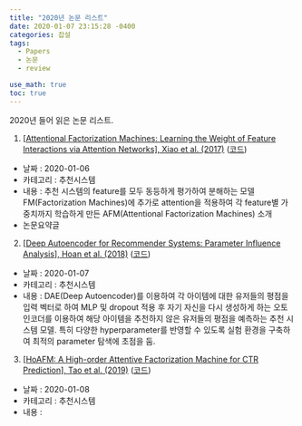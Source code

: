 ```yaml
---
title: "2020년 논문 리스트"
date: 2020-01-07 23:15:28 -0400
categories: 잡설
tags:
  - Papers
  - 논문
  - review

use_math: true
toc: true
---
```


2020년 들어 읽은 논문 리스트.

1. [[Attentional Factorization Machines: Learning the Weight of Feature Interactions via Attention Networks], Xiao et al. (2017)](https://www.comp.nus.edu.sg/~xiangnan/papers/ijcai17-afm.pdf) ([코드](https://github.com/hexiangnan/attentional_factorization_machine)) 

  * 날짜 : 2020-01-06
  * 카테고리 : 추천시스템
  * 내용 : 추천 시스템의 feature를 모두 동등하게 평가하여 분해하는 모델 FM(Factorization Machines)에 추가로 attention을 적용하여 각 feature별 가중치까지 학습하게 만든 AFM(Attentional Factorization Machines) 소개
  * 논문요약글
  
2. [[Deep Autoencoder for Recommender Systems: Parameter Influence Analysis], Hoan et al. (2018)](https://arxiv.org/abs/1901.00415) ([코드](https://github.com/heroddaji/flexEncoder))

  * 날짜 : 2020-01-07
  * 카테고리 : 추천시스템
  * 내용 : DAE(Deep Autoencoder)를 이용하여 각 아이템에 대한 유저들의 평점을 입력 벡터로 하여 MLP 및 dropout 적용 후 자기 자신을 다시 생성하게 하는 오토인코더를 이용하여 해당 아이템을 추천하지 않은 유저들의 평점을 예측하는 추천 시스템 모델. 특히 다양한 hyperparameter를 반영할 수 있도록 실험 환경을 구축하여 최적의 parameter 탐색에 초점을 둠. 

3. [[HoAFM: A High-order Attentive Factorization Machine for CTR Prediction], Tao et al. (2019)](http://staff.ustc.edu.cn/~hexn/papers/IPM19-HoAFM.pdf) ([코드](https://github.com/zltao/HoAFM/blob/master/HoAFM_v1.0.py))

  * 날짜 : 2020-01-08
  * 카테고리 : 추천시스템
  * 내용 :

